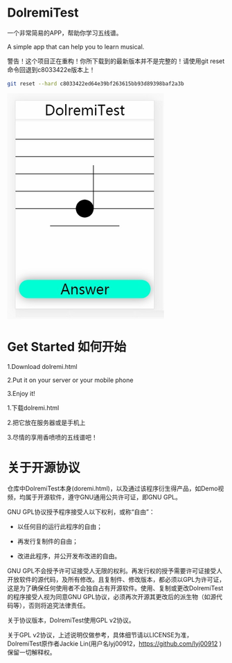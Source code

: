 # DolremiTest

一个非常简易的APP，帮助你学习五线谱。

A simple app that can help you to learn musical.

警告！这个项目正在重构！你所下载到的最新版本并不是完整的！请使用git reset命令回退到c8033422e版本上！

```bash
git reset --hard c8033422ed64e39bf263615bb93d89398baf2a3b
```

![image](./img/image.jpg)

# Get Started  如何开始

1.Download dolremi.html

2.Put it on your server or your mobile phone

3.Enjoy it!

1.下载dolremi.html

2.把它放在服务器或是手机上

3.尽情的享用香喷喷的五线谱吧！

# 关于开源协议

仓库中DolremiTest本身(doremi.html)，以及通过该程序衍生得产品，如Demo视频，均属于开源软件，遵守GNU通用公共许可证，即GNU GPL。

GNU GPL协议授予程序接受人以下权利，或称“自由”：

- 以任何目的运行此程序的自由；

- 再发行复制件的自由；

- 改进此程序，并公开发布改进的自由。

GNU GPL不会授予许可证接受人无限的权利。再发行权的授予需要许可证接受人开放软件的源代码，及所有修改。且复制件、修改版本，都必须以GPL为许可证，这是为了确保任何使用者不会独自占有开源软件。使用、复制或更改DolremiTest的程序接受人视为同意GNU GPL协议，必须再次开源其更改后的派生物（如源代码等），否则将追究法律责任。

关于协议版本，DolremiTest使用GPL v2协议。

关于GPL v2协议，上述说明仅做参考，具体细节请以LICENSE为准，DolremiTest原作者Jackie Lin(用户名lyj00912，<https://github.com/lyj00912> )保留一切解释权。